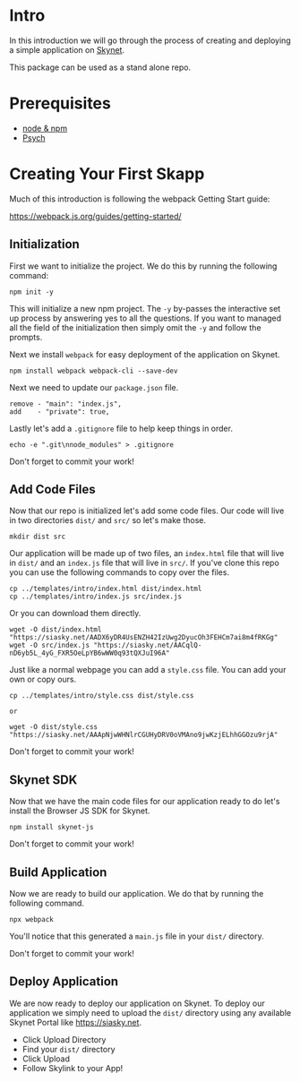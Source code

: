 # Intro
In this introduction we will go through the process of creating and deploying
a simple application on [Skynet](https://siasky.net).

This package can be used as a stand alone repo.

# Prerequisites
 - [node & npm](https://nodejs.org/en/)
 - [Psych](https://www.youtube.com/watch?v=ZXsQAXx_ao0)

# Creating Your First Skapp
Much of this introduction is following the webpack Getting Start guide:

https://webpack.js.org/guides/getting-started/

## Initialization
First we want to initialize the project. We do this by running the following
command:

```
npm init -y
```

This will initialize a new npm project. The `-y` by-passes the interactive set
up process by answering yes to all the questions. If you want to managed all the
field of the initialization then simply omit the `-y` and follow the prompts.

Next we install `webpack` for easy deployment of the application on Skynet.

```
npm install webpack webpack-cli --save-dev
```

Next we need to update our `package.json` file.

```
remove - "main": "index.js",
add    - "private": true,
```

Lastly let's add a `.gitignore` file to help keep things in order.

```
echo -e ".git\nnode_modules" > .gitignore
```

Don't forget to commit your work!

## Add Code Files
Now that our repo is initialized let's add some code files. Our code will live
in two directories `dist/` and `src/` so let's make those.

```
mkdir dist src
```

Our application will be made up of two files, an `index.html` file that will
live in `dist/` and an `index.js` file that will live in `src/`. If you've clone
this repo you can use the following commands to copy over the files.

```
cp ../templates/intro/index.html dist/index.html
cp ../templates/intro/index.js src/index.js
```

Or you can download them directly.

```
wget -O dist/index.html "https://siasky.net/AADX6yDR4UsENZH42IzUwg2DyucOh3FEHCm7ai8m4fRKGg"
wget -O src/index.js "https://siasky.net/AACqlQ-nD6yb5L_4yG_FXR5OeLpYB6wWW0q93tQXJuI96A"
```

Just like a normal webpage you can add a `style.css` file. You can add your own
or copy ours.

```
cp ../templates/intro/style.css dist/style.css

or

wget -O dist/style.css "https://siasky.net/AAApNjwWHNlrCGUHyDRV0oVMAno9jwKzjELhhGGOzu9rjA"
```

Don't forget to commit your work!

## Skynet SDK
Now that we have the main code files for our application ready to do let's
install the Browser JS SDK for Skynet.

```
npm install skynet-js
```

Don't forget to commit your work!

## Build Application
Now we are ready to build our application. We do that by running the following
command.

```
npx webpack
```

You'll notice that this generated a `main.js` file in your `dist/` directory. 

Don't forget to commit your work!

## Deploy Application
We are now ready to deploy our application on Skynet. To deploy our application
we simply need to upload the `dist/` directory using any available Skynet Portal
like https://siasky.net.

 - Click Upload Directory
 - Find your `dist/` directory
 - Click Upload
 - Follow Skylink to your App!

